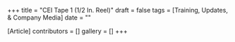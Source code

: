 +++
title = "CEI Tape 1 (1/2 In. Reel)"
draft = false
tags = [Training, Updates, & Company Media]
date = ""

[Article]
contributors = []
gallery = []
+++